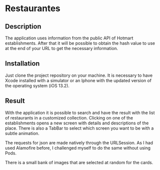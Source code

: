 # Restaurantes

## Description

The application uses information from the public API of Hotmart establishments.
After that it will be possible to obtain the hash value to use at the end of your URL to get the necessary information.

## Installation

Just clone the project repository on your machine.
It is necessary to have Xcode installed with a simulator or an Iphone with the updated version of the operating system (iOS 13.2).

## Result

With the application it is possible to search and have the result with the list of restaurants in a customized collection.
Clicking on one of the establishments opens a new screen with details and descriptions of the place.
There is also a TabBar to select which screen you want to be with a subtle animation.

The requests for json are made natively through the URLSession.
As I had used Alamofire before, I challenged myself to do the same without using Pods.

There is a small bank of images that are selected at random for the cards.
